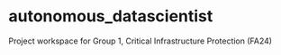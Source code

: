 # autonomous_datascientist
Project workspace for Group 1, Critical Infrastructure Protection (FA24)
